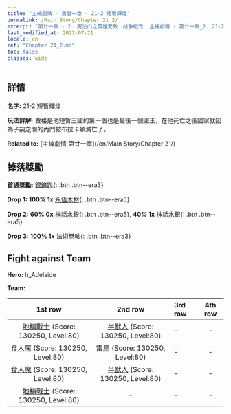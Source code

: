 ```yaml
---
title: "主線劇情 - 第廿一章 - 21-2 短暫輝煌"
permalink: /Main Story/Chapter 21_2/
excerpt: "第廿一章 - 2. 魔法门之英雄无敌：战争纪元  主線劇情 - 第廿一章_2. 21-2 短暫輝煌"
last_modified_at: 2021-07-21
locale: cn
ref: "Chapter 21_2.md"
toc: false
classes: wide
---
```


## 詳情

 **名字:** 21-2 短暫輝煌

 **玩法詳解:** 賈格是他短暫王國的第一個也是最後一個國王，在他死亡之後國家就因為子嗣之間的內鬥被布拉卡頓滅亡了。

 **Related to:** [主線劇情 第廿一章](/cn/Main Story/Chapter 21/)

## 掉落獎勵

 **首通獎勵:** [銀鑰匙](/cn/Items/con_693/){: .btn .btn--era3}

 **Drop 1:** **100% 1x** [永恆木材](/cn/Items/mat_69/){: .btn .btn--era5}

 **Drop 2:** **60% 0x** [神話水銀](/cn/Items/mat_63/){: .btn .btn--era5}, **40% 1x** [神話水銀](/cn/Items/mat_63/){: .btn .btn--era5}

 **Drop 3:** **100% 1x** [法術卷軸](/cn/Items/con_694/){: .btn .btn--era3}


## Fight against Team
 **Hero:** h_Adelaide

 **Team:**


  | 1st row | 2nd row | 3rd row | 4th row |
  |:----:|:----:|:----|:----:|
  | [地精戰士](/cn/units/Goblin/) (Score: 130250, Level:80)  | [半獸人](/cn/units/Orc/) (Score: 130250, Level:80)  | - | - |
  | [食人魔](/cn/units/Ogre/) (Score: 130250, Level:80)  | [雷鳥](/cn/units/Roc/) (Score: 130250, Level:80)  | - | - |
  | [食人魔](/cn/units/Ogre/) (Score: 130250, Level:80)  | [半獸人](/cn/units/Orc/) (Score: 130250, Level:80)  | - | - |
  | [地精戰士](/cn/units/Goblin/) (Score: 130250, Level:80)  | - | - | - |


